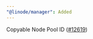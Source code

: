 ```yaml
---
"@linode/manager": Added
---
```


Copyable Node Pool ID ([#12619](https://github.com/linode/manager/pull/12619))
